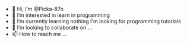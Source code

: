 - 👋 Hi, I’m @Picka-87o
- 👀 I’m interested in learn in programming
- 🌱 I’m currently learning nothing I'm looking for programming tutorials
- 💞️ I’m looking to collaborate on ...
- 📫 How to reach me ...

<!---
Picka-87o/Picka-87o is a ✨ special ✨ repository because its `README.md` (this file) appears on your GitHub profile.
You can click the Preview link to take a look at your changes.
--->
